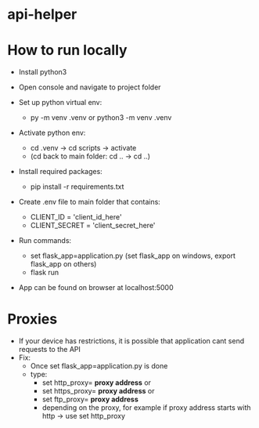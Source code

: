 # api-helper

# How to run locally

- Install python3
- Open console and navigate to project folder
- Set up python virtual env:
  - py -m venv .venv or python3 -m venv .venv


- Activate python env:
  - cd .venv -> cd scripts -> activate 
  - (cd back to main folder: cd .. -> cd ..)
- Install required packages:
  - pip install -r requirements.txt
- Create .env file to main folder that contains:
  - CLIENT_ID = 'client_id_here'
  - CLIENT_SECRET = 'client_secret_here'
- Run commands:
  - set flask_app=application.py (set flask_app on windows, export flask_app on others)
  - flask run
- App can be found on browser at localhost:5000

# Proxies
- If your device has restrictions, it is possible that application cant send requests to the API
- Fix: 
  - Once set flask_app=application.py is done
  - type: 
    - set http_proxy= __proxy address__
      or
    - set https_proxy= __proxy address__
      or
    - set ftp_proxy= __proxy address__
    - depending on the proxy, for example if proxy address starts with http -> use set http_proxy
